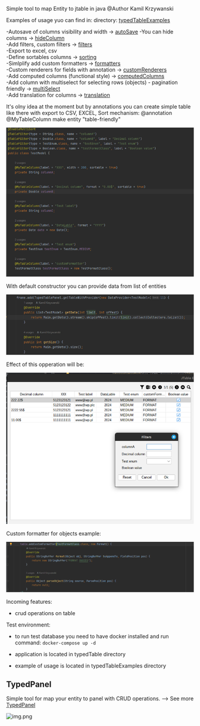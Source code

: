 Simple tool to map Entity to jtable in java 
@Author Kamil Krzywanski <br>

Examples of usage yuo can find in:
directory: [typedTableExamples](typedTableExamples)

-Autosave of columns visibility and width -> [autoSave](typedTable/features/table/autosave/autosave.md)
-You can hide columns -> [hideColumn](typedTable/features/table/hideColumn/hideColumn.md) <br>
-Add filters, custom filters -> [filters](typedTable/features/table/filters/filters.md) <br>
-Export to excel, csv <br>
-Define sortables columns -> [sorting](typedTable/features/table/sorting/sorting.md) <br>
-Simlplify add custom formatters -> [formatters](typedTable/features/table/customFormatters/customFormatters.md) <br>
-Custom renderers for fields with
annotation -> [customRenderers](typedTable/features/table/customRenderers/customRenderers.md) <br>
-Add computed columns (functional
style) -> [computedColumns](typedTable/features/table/computedColumns/computedColumns.md) <br>
-Add column with multiselect for selecting rows (objects<T>) - pagination
friendly -> [multiSelect](typedTable/features/table/multiSelect/multiSelect.md) <br>
-Add translation for columns -> [translation](typedTable/features/table/translation/translation.md) <br>

It's olny idea at the moment but by annotations you can create simple table
like there with export to CSV, EXCEL, Sort mechanism: 
@annotation @MyTableColumn make entity "table-friendly"

![img_3.png](typedTable/images/img_3.png)

With default constructor you can provide data from list of entities

![img.png](typedTable/images/img_6.png)

Effect of this opperation will be: <br>

![img_2.png](typedTable/images/img_2.png)

Custom formatter for objects example:

![img.png](typedTable/images/img.png)

Incoming features:
- crud operations on table


Test environment:
- to run test database you need to have docker installed and run command:
```docker-compose up -d```

- application is located in typedTable directory
- example of usage is located in typedTableExamples directory

## TypedPanel

Simple tool for map your entity to panel with CRUD operations. --> See
more [TypedPanel](typedTable/features/panel/readme.MD)

![img.png](img.png)